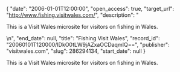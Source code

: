 {
  "date": "2006-01-01T12:00:00", 
  "open_access": true, 
  "target_url": "http://www.fishing.visitwales.com/", 
  "description": "<p>This is a Visit Wales microsite for visitors on fishing in Wales.</p>\n", 
  "end_date": null, 
  "title": "Fishing Visit Wales", 
  "record_id": "20060101T120000/IDkO0tLW9jAZxaOCDaqmIQ==", 
  "publisher": "visitwales.com", 
  "slug": 286294134, 
  "start_date": null
}

<p>This is a Visit Wales microsite for visitors on fishing in Wales.</p>
